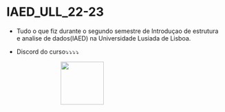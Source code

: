 # IAED_ULL_22-23

- Tudo o que fiz durante o segundo semestre de Introduçao de estrutura e analise de dados(IAED) na Universidade Lusiada de Lisboa.

- Discord do curso⤵⤵⤵⤵

<a style="display: block; margin-left: auto; margin-right: auto; width: 50%" href="https://discord.gg/5324s48sVn"><img src="https://cdn.discordapp.com/attachments/1092428534443687966/1092432235937927268/O6gH7cCgZO7NLtJPEyjUv2HSJmA4PpAYP8HS8K946LJOk8AAAAASUVORK5CYII.png" width=100 higth=100 ></img></a>